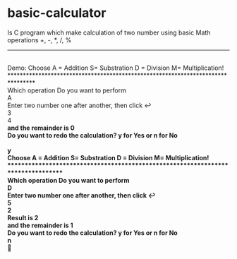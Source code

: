 # basic-calculator
Is C program which make calculation of two number using basic Math operations +, -, *, /, %
<hr>
<br>Demo:
Choose A = Addition      S= Substration  D = Division    M= Multiplication!<br>
********************************************************************************<br>
Which operation Do you want to perform<br>
A<br>
Enter two number one after another, then click ↩️<br>
3<br>
4<br><b
Result is 7<br>
 and the remainder is 0<br>
Do you want to redo the calculation? y for Yes or n for No<br><br>
y<br>
Choose A = Addition      S= Substration  D = Division    M= Multiplication!<br>
********************************************************************************<br>
Which operation Do you want to perform<br>
D<br>
Enter two number one after another, then click ↩️<br>
5<br>
2<br>
Result is 2<br>
 and the remainder is 1<br>
Do you want to redo the calculation? y for Yes or n for No<br>
n<br>
👋

